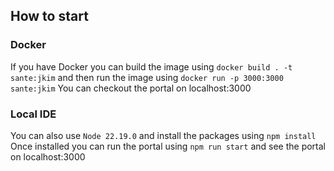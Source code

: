 ## How to start
### Docker
If you have Docker you can build the image using
`docker build . -t sante:jkim`
and then run the image using
`docker run -p 3000:3000 sante:jkim`
You can checkout the portal on localhost:3000

### Local IDE
You can also use `Node 22.19.0` and install the packages using `npm install`
Once installed you can run the portal using `npm run start` and see the portal on localhost:3000